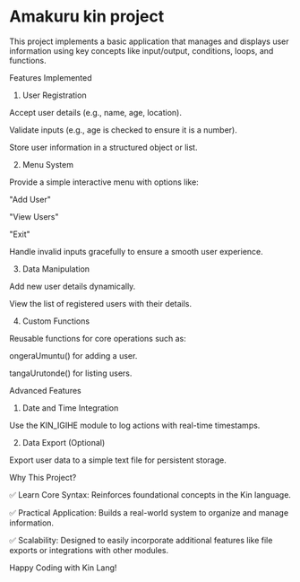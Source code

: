 # Amakuru kin project

This project implements a basic application that manages and displays user information using key concepts like input/output, conditions, loops, and functions.

Features Implemented

1. User Registration

Accept user details (e.g., name, age, location).

Validate inputs (e.g., age is checked to ensure it is a number).

Store user information in a structured object or list.

2. Menu System

Provide a simple interactive menu with options like:

"Add User"

"View Users"

"Exit"

Handle invalid inputs gracefully to ensure a smooth user experience.

3. Data Manipulation

Add new user details dynamically.

View the list of registered users with their details.

4. Custom Functions

Reusable functions for core operations such as:

ongeraUmuntu() for adding a user.

tangaUrutonde() for listing users.

Advanced Features

1. Date and Time Integration

Use the KIN_IGIHE module to log actions with real-time timestamps.

2. Data Export (Optional)

Export user data to a simple text file for persistent storage.

Why This Project?

✅ Learn Core Syntax: Reinforces foundational concepts in the Kin language.

✅ Practical Application: Builds a real-world system to organize and manage information.

✅ Scalability: Designed to easily incorporate additional features like file exports or integrations with other modules.

Happy Coding with Kin Lang!